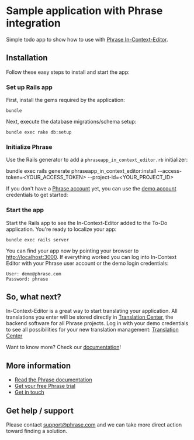 # Sample application with Phrase integration

Simple todo app to show how to use with [Phrase In-Context-Editor](https://phrase.com).

## Installation

Follow these easy steps to install and start the app:

### Set up Rails app

First, install the gems required by the application:

    bundle

Next, execute the database migrations/schema setup:

	bundle exec rake db:setup


### Initialize Phrase

Use the Rails generator to add a `phraseapp_in_context_editor.rb` initializer:

  bundle exec rails generate phraseapp_in_context_editor:install --access-token=<YOUR_ACCESS_TOKEN> --project-id=<YOUR_PROJECT_ID>

If you don't have a [Phrase account](https://app.phrase.com/signup) yet, you can use the [demo account](https://phrase.com/demo/) credentials to get started:

### Start the app

Start the Rails app to see the In-Context-Editor added to the To-Do application. You're ready to localize your app:

    bundle exec rails server

You can find your app now by pointing your browser to [http://localhost:3000](http://localhost:3000). If everything worked you can log into In-Context Editor with your Phrase user account or the demo login credentials:

	User: demo@phrase.com
	Password: phrase

## So, what next?

In-Context-Editor is a great way to start translating your application. All translations you enter will be stored directly in [Translation Center](https://app.phrase.com/account/login), the backend software for all Phrase projects. Log in with your demo credentials to see all possibilities for your new translation management: [Translation Center](https://app.phrase.com/account/login)

Want to know more? Check our [documentation](https://help.phrase.com/help)!

## More information

* [Read the Phrase documentation](https://help.phrase.com/help)
* [Get your free Phrase trial](https://app.phrase.com/signup)
* [Get in touch](https://phrase.com/contact/)

## Get help / support

Please contact [support@phrase.com](mailto:support@phrase.com?subject=[GitHub]%20) and we can take more direct action toward finding a solution.
